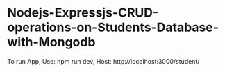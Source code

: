 # Nodejs-Expressjs-CRUD-operations-on-Students-Database-with-Mongodb
To run App, Use: npm run dev,
Host: http://localhost:3000/student/
